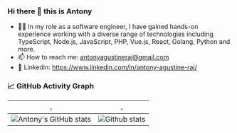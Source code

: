 ### Hi there 👋 this is Antony

<!--- - 🌱 [My Profile](https://github.com/antonyagustine/cv/blob/main/readme.md) -->
- 👨‍💻 In my role as a software engineer, I have gained hands-on experience working with a diverse range of technologies including TypeScript, Node.js, JavaScript, PHP, Vue.js, React, Golang, Python and more.
- 📫 How to reach me: antonyagustineraj@gmail.com
- 💬 Linkedin: https://www.linkedin.com/in/antony-agustine-raj/

<!--   GitHub stats graph -->
### 📈 GitHub Activity Graph
| .                                                                                                                                       | .                                                                                                                         |
|-----------------------------------------------------------------------------------------------------------------------------------------|---------------------------------------------------------------------------------------------------------------------------|
| ![Antony's GitHub stats](https://github-readme-stats.vercel.app/api?username=antonyagustine&count_private=true&show_icons=true&theme=dark)| ![Github stats](https://github-readme-streak-stats.herokuapp.com/?user=antonyagustine&theme=dark) |
